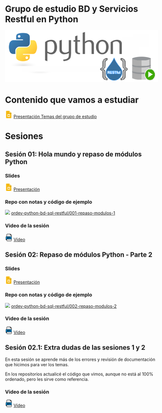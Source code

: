 # Grupo de estudio BD y Servicios Restful en Python

![](./img/logo.png)

# Contenido que vamos a estudiar

![](./img/slides_icon.png) [Presentación Temas del grupo de estudio](https://docs.google.com/presentation/d/1SEisiShJnT6mIKS3UhYhbg3EUdGu0F_Km-1nYkAIreg/edit?usp=drive_link)

# Sesiones

## Sesión 01: Hola mundo y repaso de módulos Python

### Slides

![](./img/slides_icon.png) [Presentación](https://docs.google.com/presentation/d/1RT8x815My8LgtLI68cLRwDvDV0M6MoSAvsAoS0iyw8U/edit?usp=drive_link)

### Repo con notas y código de ejemplo

![](./img/github.png) [ordev-python-bd-sql-restful/001-repaso-modulos-1](https://github.com/ordev-python-bd-sql-restful/001-repaso-modulos-1)

### Video de la sesión

![](./img/mp4_file_icon.png) [Vídeo](https://drive.google.com/file/d/1vZmrxmNBCkX9ChccSs61QL33UMdpZfX7/view?usp=drive_link)

## Sesión 02: Repaso de módulos Python - Parte 2

### Slides

![](./img/slides_icon.png) [Presentación](https://docs.google.com/presentation/d/12u5MsXCl7Es19l8AzzDAsxHPApaLXZprcn4tVywq-Bc/edit?usp=drive_link)

### Repo con notas y código de ejemplo

![](./img/github.png) [ordev-python-bd-sql-restful/002-repaso-modulos-2](https://github.com/ordev-python-bd-sql-restful/002-repaso-modulos-2
)

### Video de la sesión

![](./img/mp4_file_icon.png) [Vídeo](https://drive.google.com/file/d/1oCE84KeFUQZYoBW__WIoVkJEWxHMZuci/view?usp=drive_link)

## Sesión 02.1: Extra dudas de las sesiones 1 y 2

En esta sesión se aprende más de los errores y revisión de documentación que hicimos para ver los temas.

En los repositorios actualicé el código que vimos, aunque no está al 100% ordenado, pero les sirve como referencia.

### Video de la sesión  

![](./img/mp4_file_icon.png) [Vídeo](https://drive.google.com/file/d/1XeAzb-3JAqY9n-0JS9mvW6AByzY3oKkT/view?usp=drive_links)

